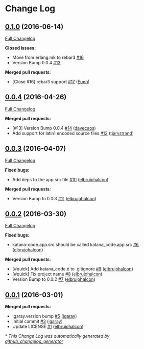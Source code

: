 # Change Log

## [0.1.0](https://github.com/inaka/katana-code/tree/0.1.0) (2016-06-14)
[Full Changelog](https://github.com/inaka/katana-code/compare/0.0.4...0.1.0)

**Closed issues:**

- Move from erlang.mk to rebar3 [\#16](https://github.com/inaka/katana-code/issues/16)
- Version Bump 0.0.4 [\#13](https://github.com/inaka/katana-code/issues/13)

**Merged pull requests:**

- \[Close \#16\] rebar3 support [\#17](https://github.com/inaka/katana-code/pull/17) ([Euen](https://github.com/Euen))

## [0.0.4](https://github.com/inaka/katana-code/tree/0.0.4) (2016-04-26)
[Full Changelog](https://github.com/inaka/katana-code/compare/0.0.3...0.0.4)

**Merged pull requests:**

- \[\#13\] Version Bump 0.0.4 [\#14](https://github.com/inaka/katana-code/pull/14) ([davecaos](https://github.com/davecaos))
- Add support for latin1 encoded source files [\#12](https://github.com/inaka/katana-code/pull/12) ([tjarvstrand](https://github.com/tjarvstrand))

## [0.0.3](https://github.com/inaka/katana-code/tree/0.0.3) (2016-04-07)
[Full Changelog](https://github.com/inaka/katana-code/compare/0.0.2...0.0.3)

**Fixed bugs:**

- Add deps to the app.src file [\#10](https://github.com/inaka/katana-code/pull/10) ([elbrujohalcon](https://github.com/elbrujohalcon))

**Merged pull requests:**

- Version Bump to 0.0.3 [\#11](https://github.com/inaka/katana-code/pull/11) ([elbrujohalcon](https://github.com/elbrujohalcon))

## [0.0.2](https://github.com/inaka/katana-code/tree/0.0.2) (2016-03-30)
[Full Changelog](https://github.com/inaka/katana-code/compare/0.0.1...0.0.2)

**Fixed bugs:**

- katana-code.app.src should be called katana\_code.app.src [\#6](https://github.com/inaka/katana-code/pull/6) ([elbrujohalcon](https://github.com/elbrujohalcon))

**Merged pull requests:**

- \[\#quick\] Add katana\_code.d to .gitignore [\#9](https://github.com/inaka/katana-code/pull/9) ([elbrujohalcon](https://github.com/elbrujohalcon))
- \[\#quick\] Fix project name [\#8](https://github.com/inaka/katana-code/pull/8) ([elbrujohalcon](https://github.com/elbrujohalcon))
- Version Bump to 0.0.2 [\#7](https://github.com/inaka/katana-code/pull/7) ([elbrujohalcon](https://github.com/elbrujohalcon))

## [0.0.1](https://github.com/inaka/katana-code/tree/0.0.1) (2016-03-01)
**Merged pull requests:**

- Igaray.version bump [\#5](https://github.com/inaka/katana-code/pull/5) ([igaray](https://github.com/igaray))
- Initial commit [\#3](https://github.com/inaka/katana-code/pull/3) ([igaray](https://github.com/igaray))
- Update LICENSE [\#1](https://github.com/inaka/katana-code/pull/1) ([elbrujohalcon](https://github.com/elbrujohalcon))



\* *This Change Log was automatically generated by [github_changelog_generator](https://github.com/skywinder/Github-Changelog-Generator)*